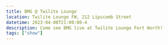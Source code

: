 ```yaml
---
title: BMG @ Twilite Lounge
location: Twilite Lounge FW, 212 Lipscomb Street
datetime: 2023-04-08T21:00:00-4
description: Come see BMG live at Twilite Lounge Fort Worth!
tags: ["show"]
---
```

